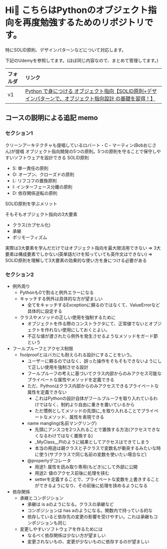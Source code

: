# Hi👋 こちらはPythonのオブジェクト指向を再度勉強するためのリポジトリです。

特にSOLID原則、デザインパターンなどについて対応します。

下記のUdemyを参照してます。(ほぼ同じ内容なので、まとめて管理してます。)

| フォルダ | リンク |
|:-----------|:------------|
| v1       | [Python で身につける オブジェクト指向【SOLID原則+デザインパターンで、オブジェクト指向設計 の基礎を習得！】](https://www.udemy.com/course/python-solid-design-pattern/)  |


## コースの説明による追記 memo

### セクション1
クリーンアーキテクチャも提唱しているロバート・C・マーティン(Bobおじさん)が提唱
オブジェクト指向開発の5つの原則。5つの原則を守ることで保守しやすいソフトウェアを設計できる
SOLID原則
- S: 単一責任の原則
- O: オープン、クローズドの原則
- L: リフコフの置換原則
- I: インターフェース分離の原則
- D: 依存関係逆転の原則

SOLID原則を学ぶメリット

そもそもオブジェクト指向の3大要素
- クラス(カプセル化)
- 承継
- ポリモーフィズム

実際は3大要素を学んだだけではオブジェクト指向を最大限活用できない
=> 3大要素は構成要素でしかない(英単語だけを知っていても英作文はできない)
=> SOLID原則を理解して3大要素の効果的な使い方を身につける必要がある


### セクション2
- 例外周り
  - Pythonも0で割ると例外エラーになる
  - キャッチする例外は具体的な方が望ましい
    - 全てをキャッチするExceptionに頼るのではなくて、ValueErrorなど具体的に設定する
  - クラスやメソッドの正しい使用を強制するために
    - オブジェクトを作る際のコンストラクタにて、正常値でないとオブジェクトを作れない使用にしておくとよい。
    - 不正な値が渡されたら例外を発生させるようなメソッドをガード節という
- フールプルーフとアクセス制限
  - foolproofとはバカにも耐えられる設計にすることをいう。
    - ユーザーに頼るのではなく、誤った操作をそもそもできないようにして正しい使用を強制させる設計
    - フールプルーフの考えに基づいてクラス内部からのみアクセス可能なプライベートな属性やメソッドを定義できる
    - ただ、Pythonはクラス内部からのみアクセスできるプライペートな属性を定義できない
      - これはPythonの設計自体がフールプルーフを取り入れているわけではなく、制約より自由に重きを置いているから
      - ただ慣例としてメソッドの先頭に_を取り入れることでプライペートなメソッド、属性を表現できる
    - name mangling(名前マングリング)
      - 先頭にアンスコを2つ入れることで置換する方法(アクセスできなくなるわけではなく置換する)
      - _MyClass__PIのように結果としてアクセスはできてしまう
      - 本当の用途は親クラスと子クラスで変数名が衝突するみたいな時に使う(サブクラスで同じ名前の変数を使いたい場合など)
    - @propertyデコレータ
      - 用途1: 属性を読み取り専用(もどき)にして外部に公開
      - 用途2: 値のアクセス前後に処理を挟む
      - setterを定義することで、プライペートな変数を上書きすることができるようになり、その前後に処理を挟めるようになる
- 依存関係
  - 承継とコンポジション
    - 承継は is aのようになる。クラスの承継など
    - コンポジションは has aのようになる。関数内で持っている的な
    - 依存していると依存先の変更の影響を受けやすい。これは承継もコンポジションも同じ
  - 変更しやすいソフトウェアを作るためには
    - なるべく依存関係は少ない方が望ましい
    - 変更されないもの、変更が少ないものに依存するのが望ましい